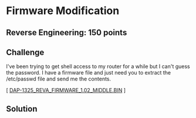# Firmware Modification

## Reverse Engineering: 150 points

## Challenge

I've been trying to get shell access to my router for a while but I can't guess the password. I have a firmware file and just need you to extract the /etc/passwd file and send me the contents.

[ [DAP-1325_REVA_FIRMWARE_1.02_MIDDLE.BIN](DAP-1325_REVA_FIRMWARE_1.02_MIDDLE.BIN) ]

## Solution
